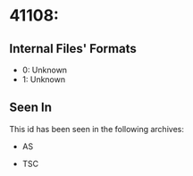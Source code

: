 # 41108: 

## Internal Files' Formats
- 0: Unknown
- 1: Unknown

## Seen In

This id has been seen in the following archives:  

- AS  

- TSC  
